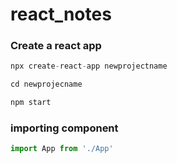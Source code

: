 # react_notes

### Create a react app
```javascript
npx create-react-app newprojectname

cd newprojecname

npm start
```

### importing component
```javascript
import App from './App'
```
